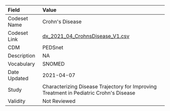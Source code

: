 |Field        |Value                                                                                  |
|:------------|:--------------------------------------------------------------------------------------|
|Codeset Name |Crohn's Disease                                                                        |
|Codeset Link |[dx_2021_04_CrohnsDisease_V1.csv](https://github.com/PEDSnet/Variable-Dictionary/blob/main/conditions/dx_2021_04_CrohnsDisease_V1.csv.csv)|
|CDM          |PEDSnet                                                                                |
|Description  |NA                                                                                     |
|Vocabulary   |SNOMED                                                                                 |
|Date Updated |2021-04-07                                                                             |
|Study        |Characterizing Disease Trajectory for Improving Treatment in Pediatric Crohn's Disease |
|Validity     |Not Reviewed                                                                           |
